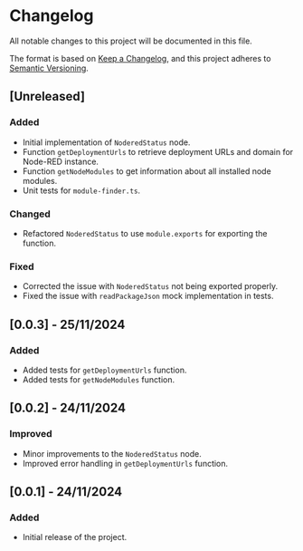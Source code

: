 # Changelog

All notable changes to this project will be documented in this file.

The format is based on [Keep a Changelog](https://keepachangelog.com/en/1.0.0/),
and this project adheres to [Semantic Versioning](https://semver.org/spec/v2.0.0.html).

## [Unreleased]

### Added
- Initial implementation of `NoderedStatus` node.
- Function `getDeploymentUrls` to retrieve deployment URLs and domain for Node-RED instance.
- Function `getNodeModules` to get information about all installed node modules.
- Unit tests for `module-finder.ts`.

### Changed
- Refactored `NoderedStatus` to use `module.exports` for exporting the function.

### Fixed
- Corrected the issue with `NoderedStatus` not being exported properly.
- Fixed the issue with `readPackageJson` mock implementation in tests.

## [0.0.3] - 25/11/2024
### Added
- Added tests for `getDeploymentUrls` function.
- Added tests for `getNodeModules` function.

## [0.0.2] - 24/11/2024
### Improved
- Minor improvements to the `NoderedStatus` node.
- Improved error handling in `getDeploymentUrls` function.

## [0.0.1] - 24/11/2024
### Added
- Initial release of the project.